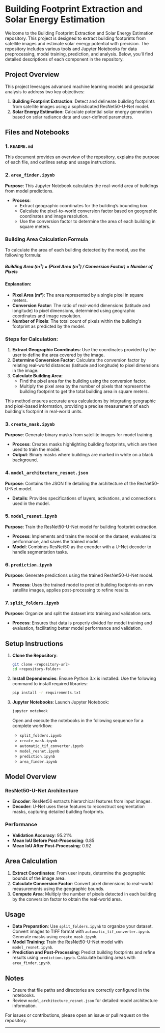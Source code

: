 # Building Footprint Extraction and Solar Energy Estimation

Welcome to the Building Footprint Extraction and Solar Energy Estimation repository. This project is designed to extract building footprints from satellite images and estimate solar energy potential with precision. The repository includes various tools and Jupyter Notebooks for data preprocessing, model training, prediction, and analysis. Below, you'll find detailed descriptions of each component in the repository.

## Project Overview

This project leverages advanced machine learning models and geospatial analysis to address two key objectives:
1. **Building Footprint Extraction**: Detect and delineate building footprints from satellite images using a sophisticated ResNet50-U-Net model.
2. **Solar Energy Estimation**: Calculate potential solar energy generation based on solar radiance data and user-defined parameters.

## Files and Notebooks

### 1. `README.md`
This document provides an overview of the repository, explains the purpose of each file, and outlines setup and usage instructions.

### 2. `area_finder.ipynb`
**Purpose**: This Jupyter Notebook calculates the real-world area of buildings from model predictions.
- **Process**: 
  - Extract geographic coordinates for the building’s bounding box.
  - Calculate the pixel-to-world conversion factor based on geographic coordinates and image resolution.
  - Use the conversion factor to determine the area of each building in square meters.
### Building Area Calculation Formula

To calculate the area of each building detected by the model, use the following formula:

##### Building Area (m²) = (Pixel Area (m²) / Conversion Factor) × Number of Pixels

#### Explanation:
- **Pixel Area (m²)**: The area represented by a single pixel in square meters.
- **Conversion Factor**: The ratio of real-world dimensions (latitude and longitude) to pixel dimensions, determined using geographic coordinates and image resolution.
- **Number of Pixels**: The total count of pixels within the building's footprint as predicted by the model.

### Steps for Calculation:
1. **Extract Geographic Coordinates**: Use the coordinates provided by the user to define the area covered by the image.
2. **Determine Conversion Factor**: Calculate the conversion factor by relating real-world distances (latitude and longitude) to pixel dimensions in the image.
3. **Calculate Building Area**:
   - Find the pixel area for the building using the conversion factor.
   - Multiply the pixel area by the number of pixels that represent the building footprint to get the total building area in square meters.

This method ensures accurate area calculations by integrating geographic and pixel-based information, providing a precise measurement of each building's footprint in real-world units.



### 3. `create_mask.ipynb`
**Purpose**: Generate binary masks from satellite images for model training.
- **Process**: Creates masks highlighting building footprints, which are then used to train the model.
- **Output**: Binary masks where buildings are marked in white on a black background.

### 4. `model_architecture_resnet.json`
**Purpose**: Contains the JSON file detailing the architecture of the ResNet50-U-Net model.
- **Details**: Provides specifications of layers, activations, and connections used in the model.

### 5. `model_resnet.ipynb`
**Purpose**: Train the ResNet50-U-Net model for building footprint extraction.
- **Process**: Implements and trains the model on the dataset, evaluates its performance, and saves the trained model.
- **Model**: Combines ResNet50 as the encoder with a U-Net decoder to handle segmentation tasks.

### 6. `prediction.ipynb`
**Purpose**: Generate predictions using the trained ResNet50-U-Net model.
- **Process**: Uses the trained model to predict building footprints on new satellite images, applies post-processing to refine results.

### 7. `split_folders.ipynb`
**Purpose**: Organize and split the dataset into training and validation sets.
- **Process**: Ensures that data is properly divided for model training and evaluation, facilitating better model performance and validation.

## Setup Instructions

1. **Clone the Repository**:
    ```bash
    git clone <repository-url>
    cd <repository-folder>
    ```

2. **Install Dependencies**:
    Ensure Python 3.x is installed. Use the following command to install required libraries:
    ```bash
    pip install -r requirements.txt
    ```

3. **Jupyter Notebooks**:
    Launch Jupyter Notebook:
    ```bash
    jupyter notebook
    ```
    Open and execute the notebooks in the following sequence for a complete workflow:
    - `split_folders.ipynb`
    - `create_mask.ipynb`
    - `automatic_tif_converter.ipynb`
    - `model_resnet.ipynb`
    - `prediction.ipynb`
    - `area_finder.ipynb`

## Model Overview

### ResNet50-U-Net Architecture
- **Encoder**: ResNet50 extracts hierarchical features from input images.
- **Decoder**: U-Net uses these features to reconstruct segmentation masks, capturing detailed building footprints.

### Performance
- **Validation Accuracy**: 95.21%
- **Mean IoU Before Post-Processing**: 0.85
- **Mean IoU After Post-Processing**: 0.92

## Area Calculation

1. **Extract Coordinates**: From user inputs, determine the geographic bounds of the image area.
2. **Calculate Conversion Factor**: Convert pixel dimensions to real-world measurements using the geographic bounds.
3. **Compute Area**: Multiply the number of pixels detected in each building by the conversion factor to obtain the real-world area.

## Usage

- **Data Preparation**: Use `split_folders.ipynb` to organize your dataset. Convert images to TIFF format with `automatic_tif_converter.ipynb`. Generate masks using `create_mask.ipynb`.
- **Model Training**: Train the ResNet50-U-Net model with `model_resnet.ipynb`.
- **Prediction and Post-Processing**: Predict building footprints and refine results using `prediction.ipynb`. Calculate building areas with `area_finder.ipynb`.

## Notes

- Ensure that file paths and directories are correctly configured in the notebooks.
- Review `model_architecture_resnet.json` for detailed model architecture information.

For issues or contributions, please open an issue or pull request on the repository.

---




